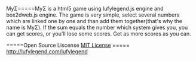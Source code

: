 ﻿MyΣ=====MyΣ is a html5 game using lufylegend.js engine and box2dweb.js engine. The game is very simple, select several numbers which are linked one by one and than add them together(that's why the name is MyΣ). If the sum equals the number which system gives you, you can get scores, or you'll lose some scores. Get as more scores as you can.

=====Open Source Liscense <a target='_blank' href="http://en.wikipedia.org/wiki/MIT_License">MIT License</a>
===== <a target='_blank' href="http://lufylegend.com/lufylegend">http://lufylegend.com/lufylegend</a>
